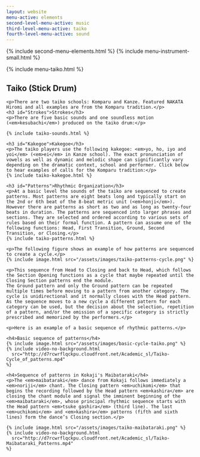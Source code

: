 ```yaml
---
layout: website
menu-active: elements
second-level-menu-active: music
third-level-menu-active: taiko
fourth-level-menu-active: sound
---
```


{% include second-menu-elements.html %}
{% include menu-instrument-small.html %}

<main class="page-content"><div class="wrapper sidebar-contents">
  <aside class="sidebar-contents__table">
    {% include menu-taiko.html %}
  </aside>
  <section class="sidebar-contents__section">
  <div class="text-container">
    <h2 id="Taiko">Taiko (Stick Drum)</h2>

    <p>There are two taiko schools: Komparu and Kanze. Featured NAKATA Hiromi and all examples are from the Komparu tradition.</p>
    <h3 id="Strokes">Strokes</h3>
    <p>There are five basic sounds and one soundless motion (<em>kesubachi</em>) produced on the taiko drum:</p>

    {% include taiko-sounds.html %}

    <h3 id="Kakegoe">Kakegoe</h3>
    <p>The taiko players use the following kakegoe: <em>yo, ho, iyo and yoi</em> (<em>ei</em> in Kanze school). The exact pronunciation of vowels as well as dynamic and melodic shape can significantly vary depending on the dramatic context, school and performer. Click below to hear examples of calls for the Komparu tradition:</p>
    {% include taiko-kakegoe.html %}

    <h3 id="Patterns">Rhythmic Organization</h3>
    <p>At a basic level the sounds of the taiko are sequenced to create patterns. Most patterns are eight beats long and typically start on the 2nd or 6th beat of the 8-beat metric unit (<em>honji</em>). However there are patterns as short as two and as long as twenty-four beats in duration. The patterns are sequenced into larger phrases and sections. They are selected and ordered according to various sets of rules based on their formal function. A pattern can assume one of the following functions: Head, First Transition, Ground, Second Transition, or Closing.</p>
    {% include taiko-patterns.html %}

    <p>The following figure shows an example of how patterns are sequenced to create a cycle.</p>
    {% include image.html src="/assets/images/taiko-patterns-cycle.png" %}

    <p>This sequence from Head to Closing and back to Head, which follows the Section Opening functions as a cycle that maybe repeated until the Closing Section patterns end the module.
    The Ground pattern and only the Ground pattern can be repeated multiple times before moving to a pattern from another category. The cycle is unidirectional and it normally closes with the Head pattern. As the sequence moves to a new cycle a different pattern for each category can be used, but the decision about the selection, repetition of a pattern, and/or the omission of a specific category is strictly prescribed and memorized by the performers.</p>

    <p>Here is an example of a basic sequence of rhythmic patterns.</p>

    <h4>Basic sequence of patterns</h4>
    {% include image.html src="/assets/images/basic-cycle-taiko.png" %}
    {% include video-no-background.html
      src="http://d7rcwrflqckpu.cloudfront.net/Academic_sl/Taiko-Cycle_of_patterns.mp4"
    %}

    <h4>Sequence of patterns in Kokaji's Maibataraki</h4>
    <p>The <em>maibataraki</em> dance from Kokaji follows immediately a <em>noriji</em> chant. The Closing pattern <em>uchikomi</em> that begins the recording followed by the Head pattern <em>kashira</em> are closing the chant module and signal the imminent beginning of the <em>maibataraki</em>, whose principal rhythmic sequence starts with the Head pattern <em>tsuke gashira</em> (third line). The last <em>uchikomi</em> and <em>kashira</em> patterns (fifth and sixth lines) form the dance’s Closing section.</p>

    {% include image.html src="/assets/images/taiko-maibataraki.png" %}
    {% include video-no-background.html
      src="http://d7rcwrflqckpu.cloudfront.net/Academic_sl/Taiko-Maibataraki_Patterns.mp4"
    %}

  </div>
  </section>
  </div>
</main>

